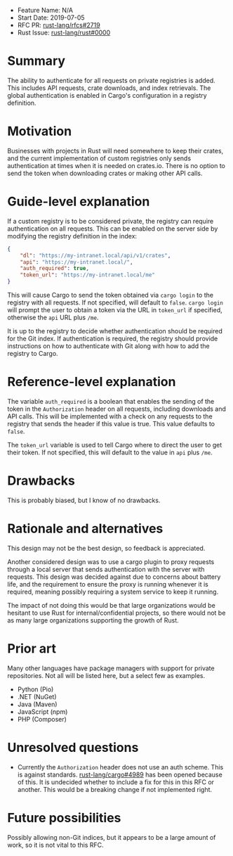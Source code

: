 - Feature Name: N/A
- Start Date: 2019-07-05
- RFC PR: [rust-lang/rfcs#2719](https://github.com/rust-lang/rfcs/pull/2719)
- Rust Issue: [rust-lang/rust#0000](https://github.com/rust-lang/rust/issues/0000)

# Summary
[summary]: #summary

The ability to authenticate for all requests on private registries is added.
This includes API requests, crate downloads, and index retrievals.
The global authentication is enabled in Cargo's configuration in a registry definition.

# Motivation
[motivation]: #motivation

Businesses with projects in Rust will need somewhere to keep their crates, and the current
implementation of custom registries only sends authentication at times when it is needed on
crates.io. There is no option to send the token when downloading crates or making other
API calls.

# Guide-level explanation
[guide-level-explanation]: #guide-level-explanation

If a custom registry is to be considered private, the registry can require
authentication on all requests. This can be enabled on the server side by
modifying the registry definition in the index:
```json
{
    "dl": "https://my-intranet.local/api/v1/crates",
    "api": "https://my-intranet.local/",
    "auth_required": true,
    "token_url": "https://my-intranet.local/me"
}
```

This will cause Cargo to send the token obtained via `cargo login` to the
registry with all requests. If not specified, will default to `false`.
`cargo login` will prompt the user to obtain a token via the URL in `token_url`
if specified, otherwise the `api` URL plus `/me`.

It is up to the registry to decide whether authentication should be required for
the Git index. If authentication is required, the registry should provide
instructions on how to authenticate with Git along with how to add the registry
to Cargo.


# Reference-level explanation
[reference-level-explanation]: #reference-level-explanation

The variable `auth_required` is a boolean that enables the sending of the token
in the `Authorization` header on all requests, including downloads and API
calls. This will be implemented with a check on any requests to the registry
that sends the header if this value is true. This value defaults to `false`.

The `token_url` variable is used to tell Cargo where to direct the user to get
their token. If not specified, this will default to the value in `api` plus
`/me`.

<!-- This is the technical portion of the RFC. Explain the design in sufficient detail that:

- Its interaction with other features is clear.
- It is reasonably clear how the feature would be implemented.
- Corner cases are dissected by example.

The section should return to the examples given in the previous section, and explain more fully how the detailed proposal makes those examples work. -->

# Drawbacks
[drawbacks]: #drawbacks

This is probably biased, but I know of no drawbacks.

# Rationale and alternatives
[rationale-and-alternatives]: #rationale-and-alternatives

This design may not be the best design, so feedback is appreciated.

Another considered design was to use a cargo plugin to proxy requests through a
local server that sends authentication with the server with requests. This
design was decided against due to concerns about battery life, and the
requirement to ensure the proxy is running whenever it is required, meaning
possibly requiring a system service to keep it running.

The impact of not doing this would be that large organizations would be hesitant
to use Rust for internal/confidential projects, so there would not be as many
large organizations supporting the growth of Rust.

<!-- - Why is this design the best in the space of possible designs?
- What other designs have been considered and what is the rationale for not choosing them?
- What is the impact of not doing this? -->

# Prior art
[prior-art]: #prior-art

Many other languages have package managers with support for private
repositories. Not all will be listed here, but a select few as examples.

- Python (Pio)
- .NET (NuGet)
- Java (Maven)
- JavaScript (npm)
- PHP (Composer)

<!-- Discuss prior art, both the good and the bad, in relation to this proposal.
A few examples of what this can include are:

- For language, library, cargo, tools, and compiler proposals: Does this feature exist in other programming languages and what experience have their community had?
- For community proposals: Is this done by some other community and what were their experiences with it?
- For other teams: What lessons can we learn from what other communities have done here?
- Papers: Are there any published papers or great posts that discuss this? If you have some relevant papers to refer to, this can serve as a more detailed theoretical background.

This section is intended to encourage you as an author to think about the lessons from other languages, provide readers of your RFC with a fuller picture.
If there is no prior art, that is fine - your ideas are interesting to us whether they are brand new or if it is an adaptation from other languages.

Note that while precedent set by other languages is some motivation, it does not on its own motivate an RFC.
Please also take into consideration that rust sometimes intentionally diverges from common language features. -->

# Unresolved questions
[unresolved-questions]: #unresolved-questions

- Currently the `Authorization` header does not use an auth scheme. This is
  against standards. [rust-lang/cargo#4989](https://github.com/rust-lang/cargo/issues/4989)
  has been opened because of this. It is undecided whether to include a fix for
  this in this RFC or another. This would be a breaking change if not
  implemented right.

# Future possibilities
[future-possibilities]: #future-possibilities

Possibly allowing non-Git indices, but it appears to be a large amount of work,
so it is not vital to this RFC.
